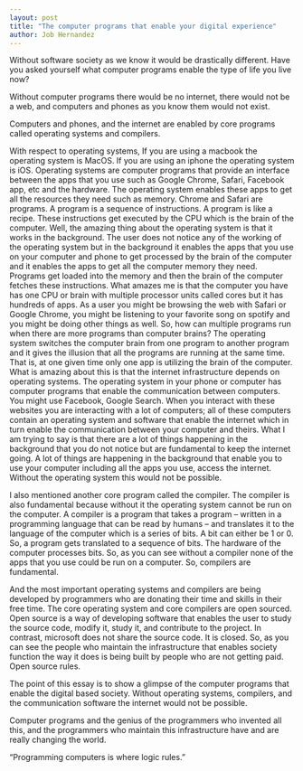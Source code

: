 ```yaml
---
layout: post
title: "The computer programs that enable your digital experience"
author: Job Hernandez
---
```

Without software society as we know it would be drastically different. Have you asked yourself what computer programs enable the type of life you live now?

Without computer programs there would be no internet, there would not be a web, and computers and phones as you know them would not exist.

Computers and phones, and the internet are enabled by core programs called operating systems and compilers. 

With respect to operating systems, If you are using a macbook the operating system is MacOS. If you are using an iphone the operating system is iOS. Operating systems are computer programs that provide an interface between the apps that you use such as Google Chrome, Safari, Facebook app, etc and the hardware. The operating system enables these apps to get all the resources they need such as memory. Chrome and Safari are programs. A program is a sequence of instructions. A program is like a recipe. These instructions get executed by the CPU which is the brain of the computer. Well, the amazing thing about the operating system is that it works in the background. The user does not notice any of the working of the operating system but in the background it enables the apps that you use on your computer and phone to get processed by the brain of the computer and it enables the apps to get all the computer memory they need. Programs get loaded into the memory and then the brain of the computer fetches these instructions. What amazes me is that the computer you have has one CPU or brain with multiple processor units called cores but it has hundreds of apps. As a user you might be browsing the web with Safari  or Google Chrome, you might be listening to your favorite song on spotify and you might be doing other things as well. So, how can multiple programs run when there are more programs than computer brains? The operating system switches the computer brain from one program to another program and it gives the illusion that all the programs are running at the same time. That is, at one given time only one app is utilizing the brain of the computer. What is amazing about this is that the internet infrastructure depends on operating systems. The operating system in your phone or computer has computer programs that enable the communication between computers. You might use Facebook, Google Search. When you interact with these websites you are interacting with a lot of computers; all of these computers contain an operating system and software that enable the internet which in turn  enable the communication between your computer and theirs. What I am trying to say is that there are a lot of things happening in the background that you do not notice but are fundamental to keep the internet going. A lot of things are happening in the background that enable you to use your computer including all the apps you use, access the internet. Without the operating system this would not be possible.

I also mentioned another core program called the compiler. The compiler is also fundamental because without it the operating system cannot be run on the computer. A compiler is a program that takes a program – written in a programming language that can be read by humans – and translates it to the language of the computer which is a series of bits. A bit can either be 1 or 0. So, a program gets translated to a sequence of bits. The hardware of the computer processes bits. So, as you can see without a compiler none of the apps that you use could be run on a computer. So, compilers are fundamental. 

And the most important operating systems and compilers are being developed by programmers who are donating their time and skills in their free time. The core operating system and core compilers are open sourced. Open source is a way of developing software that enables the user to study the source code, modify it, study it, and contribute to the project. In contrast, microsoft does not share the source code. It is closed. So, as you can see the people who maintain the infrastructure that enables society function the way it does is being built by people who are not getting paid. Open source rules.

The point of this essay is to show a glimpse of the computer programs that enable the digital based society. Without operating systems, compilers, and the communication software the internet would not be possible. 

Computer programs and the genius of the programmers who invented all this, and the programmers who maintain this infrastructure have and are really changing the world.

“Programming computers is where logic rules.”
